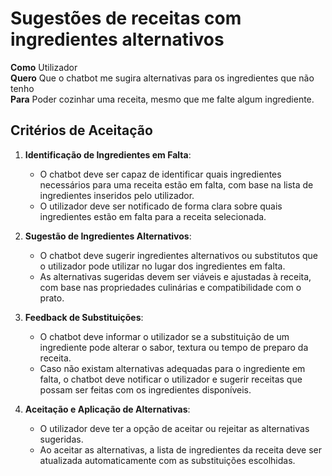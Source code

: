 # Sugestões de receitas com ingredientes alternativos
**Como**  Utilizador  
**Quero**  Que o chatbot me sugira alternativas para os ingredientes que não tenho  
**Para**  Poder cozinhar uma receita, mesmo que me falte algum ingrediente.

## Critérios de Aceitação

1. **Identificação de Ingredientes em Falta**:
   - O chatbot deve ser capaz de identificar quais ingredientes necessários para uma receita estão em falta, com base na lista de ingredientes inseridos pelo utilizador.
   - O utilizador deve ser notificado de forma clara sobre quais ingredientes estão em falta para a receita selecionada.

2. **Sugestão de Ingredientes Alternativos**:
   - O chatbot deve sugerir ingredientes alternativos ou substitutos que o utilizador pode utilizar no lugar dos ingredientes em falta.
   - As alternativas sugeridas devem ser viáveis e ajustadas à receita, com base nas propriedades culinárias e compatibilidade com o prato.

3. **Feedback de Substituições**:
   - O chatbot deve informar o utilizador se a substituição de um ingrediente pode alterar o sabor, textura ou tempo de preparo da receita.
   - Caso não existam alternativas adequadas para o ingrediente em falta, o chatbot deve notificar o utilizador e sugerir receitas que possam ser feitas com os ingredientes disponíveis.

4. **Aceitação e Aplicação de Alternativas**:
   - O utilizador deve ter a opção de aceitar ou rejeitar as alternativas sugeridas.
   - Ao aceitar as alternativas, a lista de ingredientes da receita deve ser atualizada automaticamente com as substituições escolhidas.
